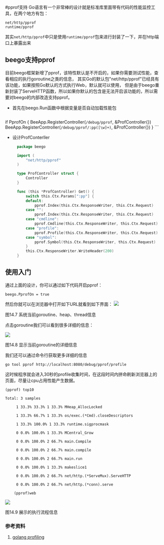 #pprof支持
Go语言有一个非常棒的设计就是标准库里面带有代码的性能监控工具，在两个地方有包：
```
net/http/pprof
runtime/pprof
```

其实`net/http/pprof`中只是使用`runtime/pprof`包来进行封装了一下，并在http端口上暴露出来

## beego支持pprof
目前beego框架新增了pprof，该特性默认是不开启的，如果你需要测试性能，查看相应的执行goroutine之类的信息，
其实Go的默认包"net/http/pprof"已经具有该功能，如果按照Go默认的方式执行Web，默认就可以使用，
但是由于beego重新封装了ServeHTTP函数，所以如果你默认的包含是无法开启该功能的，所以需要对beego的内部改造支持pprof。

- 首先在beego.Run函数中根据变量是否自动加载性能包
  ```go
if PprofOn {
	BeeApp.RegisterController(`/debug/pprof`, &ProfController{})
	BeeApp.RegisterController(`/debug/pprof/:pp([\w]+)`, &ProfController{})
}
	```
- 设计ProfConterller
  ```go
	package beego

	import (
		"net/http/pprof"
	)

	type ProfController struct {
		Controller
	}

	func (this *ProfController) Get() {
		switch this.Ctx.Params[":pp"] {
		default:
			pprof.Index(this.Ctx.ResponseWriter, this.Ctx.Request)
		case "":
			pprof.Index(this.Ctx.ResponseWriter, this.Ctx.Request)
		case "cmdline":
			pprof.Cmdline(this.Ctx.ResponseWriter, this.Ctx.Request)
		case "profile":
			pprof.Profile(this.Ctx.ResponseWriter, this.Ctx.Request)
		case "symbol":
			pprof.Symbol(this.Ctx.ResponseWriter, this.Ctx.Request)
		}
		this.Ctx.ResponseWriter.WriteHeader(200)
	}
	```

## 使用入门

通过上面的设计，你可以通过如下代码开启pprof：
```
beego.PprofOn = true
```
然后你就可以在浏览器中打开如下URL就看到如下界面：
![](../images/14.6.pprof.png?raw=true)

图14.7 系统当前goroutine、heap、thread信息

点击goroutine我们可以看到很多详细的信息：

![](../images/14.6.pprof2.png?raw=true)

图14.8 显示当前goroutine的详细信息

我们还可以通过命令行获取更多详细的信息
```
go tool pprof http://localhost:8080/debug/pprof/profile
```
这时候程序就会进入30秒的profile收集时间，在这段时间内拼命刷新浏览器上的页面，尽量让cpu占用性能产生数据。
```
(pprof) top10

Total: 3 samples

     1 33.3% 33.3% 1 33.3% MHeap_AllocLocked

     1 33.3% 66.7% 1 33.3% os/exec.(*Cmd).closeDescriptors

     1 33.3% 100.0% 1 33.3% runtime.sigprocmask

     0 0.0% 100.0% 1 33.3% MCentral_Grow

     0 0.0% 100.0% 2 66.7% main.Compile

     0 0.0% 100.0% 2 66.7% main.compile

     0 0.0% 100.0% 2 66.7% main.run

     0 0.0% 100.0% 1 33.3% makeslice1

     0 0.0% 100.0% 2 66.7% net/http.(*ServeMux).ServeHTTP

     0 0.0% 100.0% 2 66.7% net/http.(*conn).serve

	(pprof)web
```
![](../images/14.6.pprof3.png?raw=true)

图14.9 展示的执行流程信息


### 参考资料
1. [golang profiling](http://gpdb.rocks/golang/profiling/2016/07/31/golang-profiling.html)

